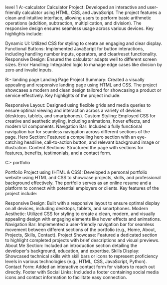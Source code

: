 level 1 
A:-calculator 
Calculator Project: Developed an interactive and user-friendly calculator using HTML, CSS, and JavaScript. The project features a clean and intuitive interface, allowing users to perform basic arithmetic operations (addition, subtraction, multiplication, and division). The responsive design ensures seamless usage across various devices. Key highlights include:

Dynamic UI: Utilized CSS for styling to create an engaging and clear display.
Functional Buttons: Implemented JavaScript for button interactions, including handling number inputs, operators, and clear/reset functionality.
Responsive Design: Ensured the calculator adapts well to different screen sizes.
Error Handling: Integrated logic to manage edge cases like division by zero and invalid inputs.

B:- landing page 
Landing Page Project Summary: Created a visually appealing and responsive landing page using HTML and CSS. The project showcases a modern and clean design tailored for showcasing a product or service effectively. Key highlights of the project include:

Responsive Layout: Designed using flexible grids and media queries to ensure optimal viewing and interaction across a variety of devices (desktops, tablets, and smartphones).
Custom Styling: Employed CSS for creative and aesthetic styling, including animations, hover effects, and modern UI components.
Navigation Bar: Included a fully functional navigation bar for seamless navigation across different sections of the page.
Hero Section: Featured a compelling hero section with an eye-catching headline, call-to-action button, and relevant background image or illustration.
Content Sections: Structured the page with sections for features, benefits, testimonials, and a contact form.

C:- portfolio 

Portfolio Project using (HTML & CSS): Developed a personal portfolio website using HTML and CSS to showcase projects, skills, and professional background effectively. The portfolio serves as an online resume and a platform to connect with potential employers or clients. Key features of the project include:

Responsive Design: Built with a responsive layout to ensure optimal display on all devices, including desktops, tablets, and smartphones.
Modern Aesthetic: Utilized CSS for styling to create a clean, modern, and visually appealing design with engaging elements like hover effects and animations.
Navigation Bar: Implemented a user-friendly navigation bar for seamless movement between different sections of the portfolio (e.g., Home, About, Projects, Skills, Contact).
Project Showcase: Featured a dedicated section to highlight completed projects with brief descriptions and visual previews.
About Me Section: Included an introduction section detailing the developer's background, education, and expertise.
Skills Display: Showcased technical skills with skill bars or icons to represent proficiency levels in various technologies (e.g., HTML, CSS, JavaScript, Python).
Contact Form: Added an interactive contact form for visitors to reach out directly.
Footer with Social Links: Included a footer containing social media icons and contact information to facilitate easy connection.
